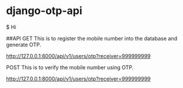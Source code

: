 # django-otp-api
$ Hi

##API
GET
This is to register the mobile number into the database and generate OTP.

http://127.0.0.1:8000/api/v1/users/otp?receiver=999999999

POST
This is to verify the mobile number using OTP.

http://127.0.0.1:8000/api/v1/users/otp?receiver=999999999
